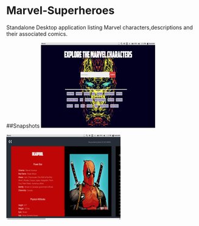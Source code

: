 # Marvel-Superheroes
Standalone Desktop application listing Marvel characters,descriptions and their associated comics.

##Snapshots
![alt tag](https://raw.githubusercontent.com/DeekshithShetty/Marvel-Superheroes/master/project2.png)

![alt tag](https://raw.githubusercontent.com/DeekshithShetty/Marvel-Superheroes/master/project.png)
